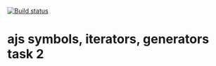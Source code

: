 [![Build status](https://ci.appveyor.com/api/projects/status/yox6l1qckrep1r9u?svg=true)](https://ci.appveyor.com/project/qvvverty/ajs-symbols-iterators-generators-2)
# ajs symbols, iterators, generators task 2
